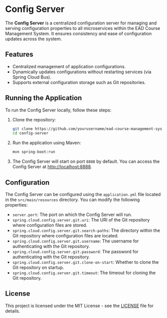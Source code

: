 # Config Server

The **Config Server** is a centralized configuration server for managing and serving configuration properties to all microservices within the EAD Course Management System. It ensures consistency and ease of configuration updates across the system.

## Features

- Centralized management of application configurations.
- Dynamically updates configurations without restarting services (via Spring Cloud Bus).
- Supports external configuration storage such as Git repositories.

## Running the Application

To run the Config Server locally, follow these steps:

1. Clone the repository:
   ```bash
   git clone https://github.com/yourusername/ead-course-management-system.git
   cd config-server
    ```
   
2. Run the application using Maven:
   
    ```bash
    mvn spring-boot:run
    ```
   
3. The Config Server will start on port `8888` by default. You can access the Config Server at [http://localhost:8888](http://localhost:8888).

## Configuration

The Config Server can be configured using the `application.yml` file located in the `src/main/resources` directory. You can modify the following properties:

- `server.port`: The port on which the Config Server will run.
- `spring.cloud.config.server.git.uri`: The URI of the Git repository where configuration files are stored.
- `spring.cloud.config.server.git.search-paths`: The directory within the Git repository where configuration files are located.
- `spring.cloud.config.server.git.username`: The username for authenticating with the Git repository.
- `spring.cloud.config.server.git.password`: The password for authenticating with the Git repository.
- `spring.cloud.config.server.git.clone-on-start`: Whether to clone the Git repository on startup.
- `spring.cloud.config.server.git.timeout`: The timeout for cloning the Git repository.

## License

This project is licensed under the MIT License - see the [LICENSE](LICENSE) file for details.
```